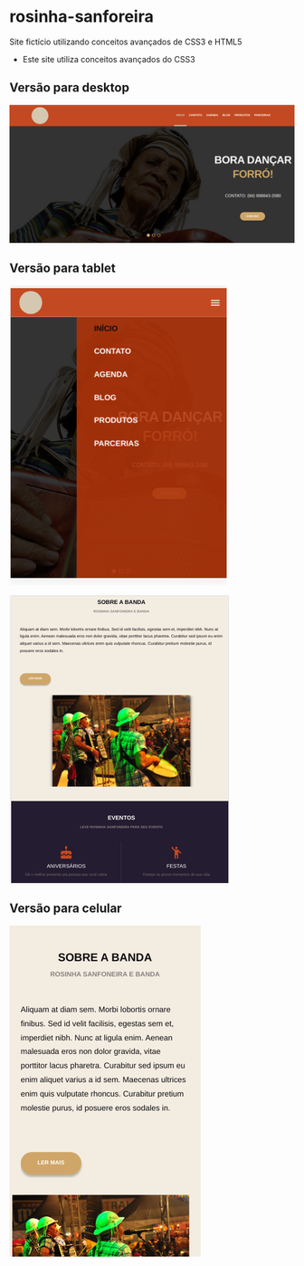 # rosinha-sanforeira
Site fictício utilizando conceitos avançados de CSS3 e HTML5

* Este site utiliza conceitos avançados do CSS3

## Versão para desktop

![Imagem Padrão](assets/images/img1.png)

## Versão para tablet

![Versão para tablet](assets/images/Captura%20de%20tela%20de%202020-05-26%2012-54-48.png)

![alt](assets/images/Captura%20de%20tela%20de%202020-05-26%2012-55-35.png)

## Versão para celular

![alt](assets/images/Captura%20de%20tela%20de%202020-05-26%2015-52-56.png)